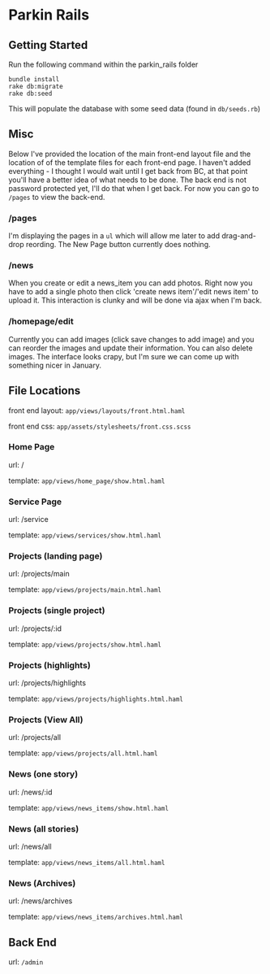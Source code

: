 # Parkin Rails

## Getting Started

Run the following command within the parkin_rails folder

    bundle install
    rake db:migrate
    rake db:seed

This will populate the database with some seed data (found in `db/seeds.rb`) 

## Misc

Below I've provided the location of the main front-end layout file and the location of 
of the template files for each front-end page. I haven't added everything - I thought
I would wait until I get back from BC, at that point you'll have a better idea
of what needs to be done. The back end is not password protected yet, I'll do that when
I get back. For now you can go to `/pages` to view the back-end.

### /pages

I'm displaying the pages in a `ul` which will allow me later to add drag-and-drop reording.
The New Page button currently does nothing.

### /news 

When you create or edit a news_item you can add photos. Right now you have to add a single
photo then click 'create news item'/'edit news item' to upload it. This interaction
is clunky and will be done via ajax when I'm back.

### /homepage/edit

Currently you can add images (click save changes to add image) and you can reorder
the images and update their information. You can also delete images. The interface
looks crapy, but I'm sure we can come up with something nicer in January.

## File Locations

front end layout: `app/views/layouts/front.html.haml`

front end css: `app/assets/stylesheets/front.css.scss`

### Home Page
url: /

template: `app/views/home_page/show.html.haml`

### Service Page
url: /service

template: `app/views/services/show.html.haml`


### Projects (landing page)
url: /projects/main

template: `app/views/projects/main.html.haml`

### Projects (single project)
url: /projects/:id

template: `app/views/projects/show.html.haml`

### Projects (highlights)
url: /projects/highlights

template: `app/views/projects/highlights.html.haml`

### Projects (View All)
url: /projects/all

template: `app/views/projects/all.html.haml`

### News (one story)
url: /news/:id

template: `app/views/news_items/show.html.haml`

### News (all stories) 
url: /news/all

template: `app/views/news_items/all.html.haml`

### News (Archives)
url: /news/archives

template: `app/views/news_items/archives.html.haml`

## Back End
 url: `/admin`
